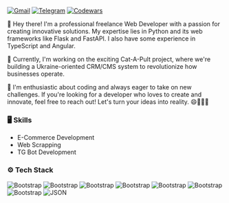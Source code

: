 [![Gmail](https://img.shields.io/badge/-Gmail-c14438?style=for-the-badge&logo=Gmail&logoColor=white)](mailto:moki.main@gmail.com)
[![Telegram](https://img.shields.io/badge/Telegram-2CA5E0?style=for-the-badge&logo=telegram&logoColor=white)](https://t.me/moki_Talkie)
[![Codewars](https://img.shields.io/badge/Codewars-B1361E?style=for-the-badge&logo=Codewars&logoColor=white)](https://www.codewars.com/users/mokiTalkie)

👋 Hey there! I'm a professional freelance Web Developer with a passion for creating innovative solutions. My expertise lies in Python and its web frameworks like Flask and FastAPI. I also have some experience in TypeScript and Angular.

🚀 Currently, I'm working on the exciting Cat-A-Pult project, where we're building a Ukraine-oriented CRM/CMS system to revolutionize how businesses operate.

🌟 I'm enthusiastic about coding and always eager to take on new challenges. If you're looking for a developer who loves to create and innovate, feel free to reach out! Let's turn your ideas into reality. 😄👨‍💻🌐

### 🖥 Skills

- E-Commerce Development
- Web Scrapping
- TG Bot Development
### ⚙️ Tech Stack

![Bootstrap](https://img.shields.io/badge/-Python-05122A?style=flat-square&logo=Python&color=353535) ![Bootstrap](https://img.shields.io/badge/-MongoDB-05122A?style=flat-square&logo=MongoDB&color=353535) ![Bootstrap](https://img.shields.io/badge/-PostgreSQL-05122A?style=flat-square&logo=PostgreSQL&color=353535) ![Bootstrap](https://img.shields.io/badge/-Redis-05122A?style=flat-square&logo=Redis&color=353535) ![Bootstrap](https://img.shields.io/badge/-Flask-05122A?style=flat-square&logo=Flask&color=353535) ![Bootstrap](https://img.shields.io/badge/-FastAPI-05122A?style=flat-square&logo=FastAPI&color=353535) ![Bootstrap](https://img.shields.io/badge/-jQuery-05122A?style=flat-square&logo=jQuery&color=353535) ![JSON](https://img.shields.io/badge/dynamic/json)
